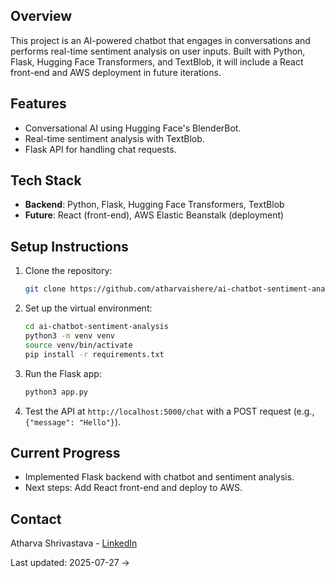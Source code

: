  ## Overview
 This project is an AI-powered chatbot that engages in conversations and performs real-time sentiment analysis on user inputs. Built with Python, Flask, Hugging Face Transformers, and TextBlob, it will include a React front-end and AWS deployment in future iterations.

 ## Features
 - Conversational AI using Hugging Face's BlenderBot.
 - Real-time sentiment analysis with TextBlob.
 - Flask API for handling chat requests.

 ## Tech Stack
 - **Backend**: Python, Flask, Hugging Face Transformers, TextBlob
 - **Future**: React (front-end), AWS Elastic Beanstalk (deployment)

 ## Setup Instructions
 1. Clone the repository:
    ```bash
    git clone https://github.com/atharvaishere/ai-chatbot-sentiment-analysis.git
    ```
 2. Set up the virtual environment:
    ```bash
    cd ai-chatbot-sentiment-analysis
    python3 -m venv venv
    source venv/bin/activate
    pip install -r requirements.txt
    ```
 3. Run the Flask app:
    ```bash
    python3 app.py
    ```
 4. Test the API at `http://localhost:5000/chat` with a POST request (e.g., `{"message": "Hello"}`).

 ## Current Progress
 - Implemented Flask backend with chatbot and sentiment analysis.
 - Next steps: Add React front-end and deploy to AWS.

 ## Contact
 Atharva Shrivastava - [LinkedIn](https://www.linkedin.com/in/atharva-shrivastava-083970182/)







Last updated: 2025-07-27 →
